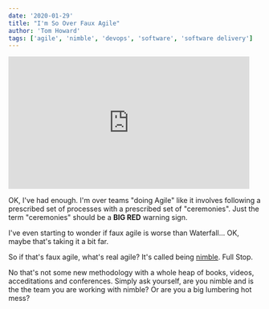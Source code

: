 ```yaml
---
date: '2020-01-29'
title: "I'm So Over Faux Agile"
author: 'Tom Howard'
tags: ['agile', 'nimble', 'devops', 'software', 'software delivery']
---
```


<iframe src="https://giphy.com/embed/3XiQswSmbjBiU" width="480" height="264" frameBorder="0" class="giphy-embed" allowFullScreen></iframe>

OK, I've had enough. I'm over teams "doing Agile" like it involves following a prescribed set of processes with a prescribed set of "ceremonies". Just the term "ceremonies" should be a **BIG RED** warning sign.

I've even starting to wonder if faux agile is worse than Waterfall... OK, maybe that's taking it a bit far.

So if that's faux agile, what's real agile? It's called being [nimble](https://www.dictionary.com/browse/nimble). Full Stop.

No that's not some new methodology with a whole heap of books, videos, acceditations and conferences. Simply ask yourself, are you nimble and is the the team you are working with nimble? Or are you a big lumbering hot mess?
